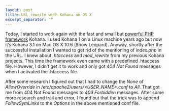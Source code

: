 ```yaml
---
layout: post
title: URL rewrite with Kohana on OS X
excerpt_separator: “”
---
```

Today, I started to work again with the fast and small but [powerful PHP framework](http://kohanaframework.org/ "Kohana PHP Framework") Kohana. I used Kohana 1 on a Linux machine years ago but now it’s Kohana 3.1 on Mac OS X 10.6 (Snow Leopard). Anyway, shortly after the successful installation I wanted to get rid of the mentioning of *index.php* in the URL. I knew about *.htaccess* and *mod_rewrite* from my previous Kohana projects. This time the framework even came with a predefined .htaccess file. However, I didn’t get it to work and only got *404 Not Found* messages when I activated the .htaccess file.

After some research I figured out that I had to change the *None* of *AllowOverride* in */etc/apache2/users/<USER_NAME>.conf* to *All*. That got me from 404 Not Found messages to *403 Forbidden* messages. After some more research and trail and error, I found out that the trick was to append *FollowSymLinks* to the *Options* in the above mentioned conf file.